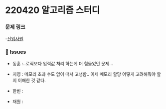# 220420 알고리즘 스터디

### 문제 링크

-[신입사원](https://www.acmicpc.net/problem/1946)

### 👾 Issues

- 동훈 :..로직보다 입력값 처리 하는게 더 힘들었던 문제...

- 지영 : 메모리 초과 수도 없이 떠서 고생함.. 이제 메모리 할당 어떻게 고려해줘야 할 지 이해한 것 같다.

- 한빈 :

- 재원 :
